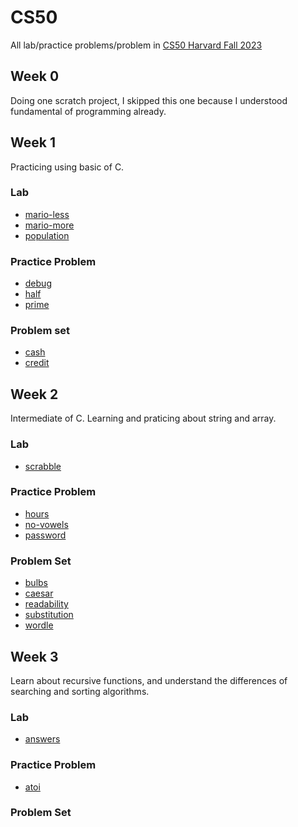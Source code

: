 # CS50
All lab/practice problems/problem in [CS50 Harvard Fall 2023](https://cs50.harvard.edu/college/2023/fall)
## Week 0
Doing one scratch project, I skipped this one because I understood fundamental of programming already.
## Week 1
Practicing using basic of C.
### Lab
- [mario-less](/week1/lab/mario-less/mario.c)
- [mario-more](/week1/lab/mario-more/mario.c)
- [population](/week1/lab/population/population.c)
### Practice Problem
- [debug](/week1/pratice-problems/debug/debug.c)
- [half](/week1/pratice-problems/debug/half.c)
- [prime](/week1/pratice-problems/debug/prime.c)
### Problem set
- [cash](/week1/problem-set/cash/cash.c)
- [credit](/week1/problem-set/cash/credit.c)
## Week 2
Intermediate of C. Learning and praticing about string and array.
### Lab
- [scrabble](/week2/lab/scrabble/scrabble.c)
### Practice Problem
- [hours](/week2/practice-problems/hours/hours.c)
- [no-vowels](/week2/practice-problems/no-vowels/no-vowels.c)
- [password](/week2/practice-problems/password/password.c)
### Problem Set
- [bulbs](/week2/problem-set/bulbs/bulbs.c)
- [caesar](/week2/problem-set/caesar/caesar.c)
- [readability](/week2/problem-set/readability/readability.c)
- [substitution](/week2/problem-set/substitution/substitution.c)
- [wordle](/week2/problem-set/wordle/wordle.c)
## Week 3
Learn about recursive functions, and understand the differences of searching and sorting algorithms.
### Lab
- [answers](/week3/lab/sort/answers.txt)
### Practice Problem
- [atoi](/week3/practice-problems/atoi/atoi.c)
### Problem Set

